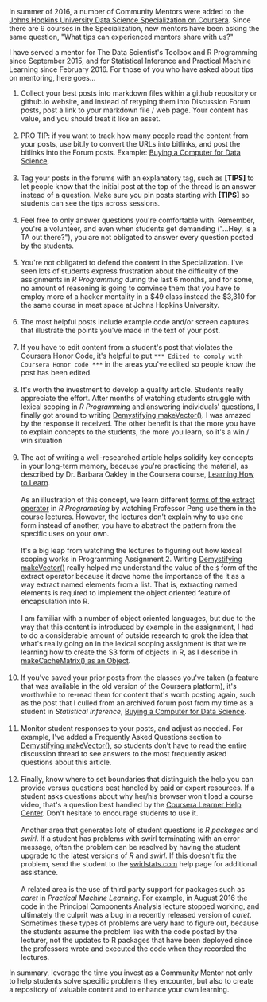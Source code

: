 In summer of 2016, a number of Community Mentors were added to the [Johns Hopkins University Data Science Specialization on Coursera](http://bit.ly/2czgkI7). Since there are 9 courses in the Specialization, new mentors have been asking the same question, "What tips can experienced mentors share with us?"

I have served a mentor for The Data Scientist's Toolbox and R Programming since September 2015, and for Statistical Inference and Practical Machine Learning since February 2016. For those of you who have asked about tips on mentoring, here goes...

1. Collect your best posts into markdown files within a github repository or github.io website, and instead of retyping them into Discussion Forum posts, post a link to your markdown file / web page. Your content has value, and you should treat it like an asset.<br><br>
2. PRO TIP: if you want to track how many people read the content from your posts, use bit.ly to convert the URLs into bitlinks, and post the bitlinks into the Forum posts. Example: [Buying a Computer for Data Science](http://bit.ly/2bHgwAY).<br><br>
2. Tag your posts in the forums with an explanatory tag, such as <strong>[TIPS]</strong> to let people know that the initial post at the top of the thread is an answer instead of a question.
Make sure you pin posts starting with <strong>[TIPS]</strong> so students can see the tips across sessions.<br><br>
3. Feel free to only answer questions you're comfortable with. Remember, you're a volunteer, and even when students get demanding ("...Hey, is a TA out there?"), you are not obligated to answer every question posted by the students.<br><br>
4. You're not obligated to defend the content in the Specialization. I've seen lots of students express frustration about the difficulty of the assignments in *R Programming* during the last 6 months, and for some, no amount of reasoning is going to convince them that you have to employ more of a hacker mentality in a $49 class instead the $3,310 for the same course in meat space at Johns Hopkins University.<br><br>
4. The most helpful posts include example code and/or screen captures that illustrate the points you've made in the text of your post.<br><br>
5. If you have to edit content from a student's post that violates the Coursera Honor Code, it's helpful to put `*** Edited to comply with Coursera Honor code ***`  in the areas you've edited so people know the post has been edited.<br><br>
5. It's worth the investment to develop a quality article. Students really appreciate the effort. After months of watching students struggle with lexical scoping in *R Programming* and answering individuals' questions, I finally got around to writing [Demystifying makeVector()](http://bit.ly/2bTXXfq). I was amazed by the response it received. The other benefit is that the more you have to explain concepts to the students, the more you learn, so it's a win / win situation <br><br>
5. The act of writing a well-researched article helps solidify key concepts in your long-term memory, because you're practicing the material, as described by Dr. Barbara Oakley in the Coursera course, [Learning How to Learn](http://bit.ly/2ceNrxk). <br><br>As an illustration of this concept, we learn different [forms of the extract operator](http://bit.ly/2bzLYTL) in *R Programming* by watching Professor Peng use them in the course lectures. However, the lectures don't explain why to use one form instead of another, you have to abstract the pattern from the specific uses on your own. <br><br>It's a big leap from watching the lectures to figuring out how lexical scoping works in Programming Assignment 2. Writing  [Demystifying makeVector()](http://bit.ly/2bTXXfq) really helped me understand the value of the `$` form of the extract operator because it drove home the importance of the it as a way extract named elements from a list. That is, extracting named elements is required to implement the object oriented feature of encapsulation into R. <br><br> I am familiar with a number of object oriented languages, but due to the way that this content is introduced by example in the assignment, I had to do a considerable amount of outside research to grok the idea that what's really going on in the lexical scoping assignment is that we're learning how to create the S3 form of objects in R, as I describe in [makeCacheMatrix() as an Object](http://bit.ly/2byUe4e). <br><br>
5. If you've saved your prior posts from the classes you've taken (a feature that was available in the old version of the Coursera platform), it's worthwhile to re-read them for content that's worth posting again, such as the post that I culled from an archived forum post from my time as a student in *Statistical Inference*, [Buying a Computer for Data Science](http://bit.ly/2bHgwAY).<br><br>
6. Monitor student responses to your posts, and adjust as needed. For example, I've added a Frequently Asked Questions section to  [Demystifying makeVector()](http://bit.ly/2bTXXfq), so students don't have to read the entire discussion thread to see answers to the most frequently asked questions about this article.<br><br>
12. Finally, know where to set boundaries that distinguish the help you can provide versus questions best handled by paid or expert resources. If a student asks questions about why her/his browser won't load a course video, that's a question best handled by the [Coursera Learner Help Center](http://bit.ly/2c40Ati). Don't hesitate to encourage students to use it. <br><br> Another area that generates lots of student questions is *R packages* and *swirl*. If a student has problems with swirl terminating with an error message, often the problem can be resolved by having the student upgrade to the latest versions of *R* and *swirl*. If this doesn't fix the problem, send the student to the [swirlstats.com](http://swirlstats.com/help.html) help page for additional assistance. <br><br> A related area is the use of third party support for packages such as *caret* in *Practical Machine Learning*. For example, in August 2016 the code in the Principal Components Analysis lecture stopped working, and ultimately the culprit was a bug in a recently released version of *caret*. Sometimes these types of problems are very hard to figure out, because the students assume the problem lies with the code posted by the lecturer, not the updates to R packages that have been deployed since the professors wrote and executed the code when they recorded the lectures. 

In summary, leverage the time you invest as a Community Mentor not only to help students solve specific problems they encounter, but also to create a repository of valuable content and to enhance your own learning.  

